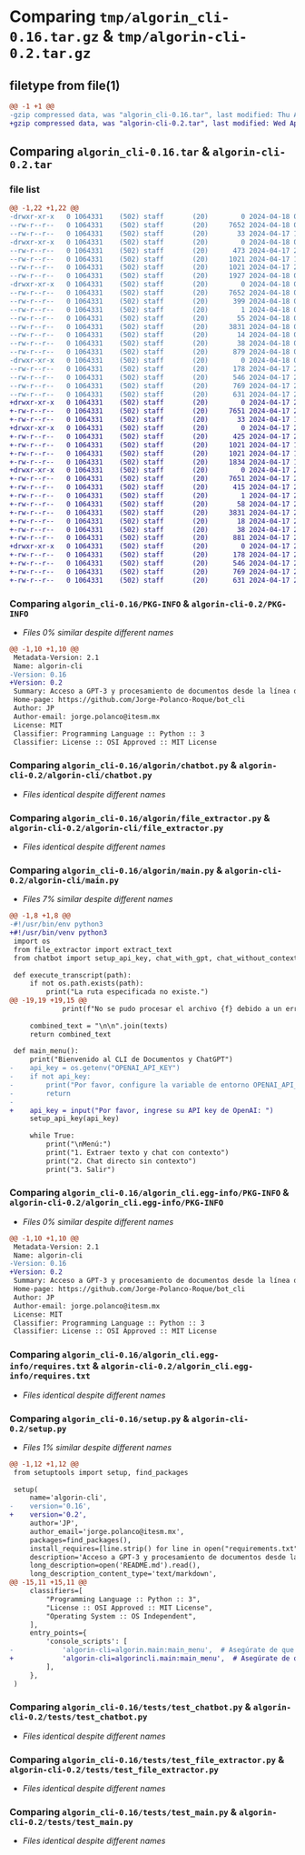 # Comparing `tmp/algorin_cli-0.16.tar.gz` & `tmp/algorin-cli-0.2.tar.gz`

## filetype from file(1)

```diff
@@ -1 +1 @@
-gzip compressed data, was "algorin_cli-0.16.tar", last modified: Thu Apr 18 00:52:24 2024, max compression
+gzip compressed data, was "algorin-cli-0.2.tar", last modified: Wed Apr 17 21:55:16 2024, max compression
```

## Comparing `algorin_cli-0.16.tar` & `algorin-cli-0.2.tar`

### file list

```diff
@@ -1,22 +1,22 @@
-drwxr-xr-x   0 1064331    (502) staff       (20)        0 2024-04-18 00:52:24.107394 algorin_cli-0.16/
--rw-r--r--   0 1064331    (502) staff       (20)     7652 2024-04-18 00:52:24.104286 algorin_cli-0.16/PKG-INFO
--rw-r--r--   0 1064331    (502) staff       (20)       33 2024-04-17 19:58:47.000000 algorin_cli-0.16/README.md
-drwxr-xr-x   0 1064331    (502) staff       (20)        0 2024-04-18 00:52:24.073183 algorin_cli-0.16/algorin/
--rw-r--r--   0 1064331    (502) staff       (20)      473 2024-04-17 22:08:13.000000 algorin_cli-0.16/algorin/__init__.py
--rw-r--r--   0 1064331    (502) staff       (20)     1021 2024-04-17 18:41:07.000000 algorin_cli-0.16/algorin/chatbot.py
--rw-r--r--   0 1064331    (502) staff       (20)     1021 2024-04-17 22:04:49.000000 algorin_cli-0.16/algorin/file_extractor.py
--rw-r--r--   0 1064331    (502) staff       (20)     1927 2024-04-18 00:52:13.000000 algorin_cli-0.16/algorin/main.py
-drwxr-xr-x   0 1064331    (502) staff       (20)        0 2024-04-18 00:52:24.096282 algorin_cli-0.16/algorin_cli.egg-info/
--rw-r--r--   0 1064331    (502) staff       (20)     7652 2024-04-18 00:52:23.000000 algorin_cli-0.16/algorin_cli.egg-info/PKG-INFO
--rw-r--r--   0 1064331    (502) staff       (20)      399 2024-04-18 00:52:23.000000 algorin_cli-0.16/algorin_cli.egg-info/SOURCES.txt
--rw-r--r--   0 1064331    (502) staff       (20)        1 2024-04-18 00:52:23.000000 algorin_cli-0.16/algorin_cli.egg-info/dependency_links.txt
--rw-r--r--   0 1064331    (502) staff       (20)       55 2024-04-18 00:52:23.000000 algorin_cli-0.16/algorin_cli.egg-info/entry_points.txt
--rw-r--r--   0 1064331    (502) staff       (20)     3831 2024-04-18 00:52:23.000000 algorin_cli-0.16/algorin_cli.egg-info/requires.txt
--rw-r--r--   0 1064331    (502) staff       (20)       14 2024-04-18 00:52:23.000000 algorin_cli-0.16/algorin_cli.egg-info/top_level.txt
--rw-r--r--   0 1064331    (502) staff       (20)       38 2024-04-18 00:52:24.107530 algorin_cli-0.16/setup.cfg
--rw-r--r--   0 1064331    (502) staff       (20)      879 2024-04-18 00:52:07.000000 algorin_cli-0.16/setup.py
-drwxr-xr-x   0 1064331    (502) staff       (20)        0 2024-04-18 00:52:24.092304 algorin_cli-0.16/tests/
--rw-r--r--   0 1064331    (502) staff       (20)      178 2024-04-17 20:21:38.000000 algorin_cli-0.16/tests/__init__.py
--rw-r--r--   0 1064331    (502) staff       (20)      546 2024-04-17 20:22:40.000000 algorin_cli-0.16/tests/test_chatbot.py
--rw-r--r--   0 1064331    (502) staff       (20)      769 2024-04-17 20:22:47.000000 algorin_cli-0.16/tests/test_file_extractor.py
--rw-r--r--   0 1064331    (502) staff       (20)      631 2024-04-17 20:22:52.000000 algorin_cli-0.16/tests/test_main.py
+drwxr-xr-x   0 1064331    (502) staff       (20)        0 2024-04-17 21:55:16.686299 algorin-cli-0.2/
+-rw-r--r--   0 1064331    (502) staff       (20)     7651 2024-04-17 21:55:16.684052 algorin-cli-0.2/PKG-INFO
+-rw-r--r--   0 1064331    (502) staff       (20)       33 2024-04-17 19:58:47.000000 algorin-cli-0.2/README.md
+drwxr-xr-x   0 1064331    (502) staff       (20)        0 2024-04-17 21:55:16.662564 algorin-cli-0.2/algorin-cli/
+-rw-r--r--   0 1064331    (502) staff       (20)      425 2024-04-17 20:22:58.000000 algorin-cli-0.2/algorin-cli/__init__.py
+-rw-r--r--   0 1064331    (502) staff       (20)     1021 2024-04-17 18:41:07.000000 algorin-cli-0.2/algorin-cli/chatbot.py
+-rw-r--r--   0 1064331    (502) staff       (20)     1021 2024-04-17 18:41:17.000000 algorin-cli-0.2/algorin-cli/file_extractor.py
+-rw-r--r--   0 1064331    (502) staff       (20)     1834 2024-04-17 18:41:13.000000 algorin-cli-0.2/algorin-cli/main.py
+drwxr-xr-x   0 1064331    (502) staff       (20)        0 2024-04-17 21:55:16.669851 algorin-cli-0.2/algorin_cli.egg-info/
+-rw-r--r--   0 1064331    (502) staff       (20)     7651 2024-04-17 21:55:16.000000 algorin-cli-0.2/algorin_cli.egg-info/PKG-INFO
+-rw-r--r--   0 1064331    (502) staff       (20)      415 2024-04-17 21:55:16.000000 algorin-cli-0.2/algorin_cli.egg-info/SOURCES.txt
+-rw-r--r--   0 1064331    (502) staff       (20)        1 2024-04-17 21:55:16.000000 algorin-cli-0.2/algorin_cli.egg-info/dependency_links.txt
+-rw-r--r--   0 1064331    (502) staff       (20)       58 2024-04-17 21:55:16.000000 algorin-cli-0.2/algorin_cli.egg-info/entry_points.txt
+-rw-r--r--   0 1064331    (502) staff       (20)     3831 2024-04-17 21:55:16.000000 algorin-cli-0.2/algorin_cli.egg-info/requires.txt
+-rw-r--r--   0 1064331    (502) staff       (20)       18 2024-04-17 21:55:16.000000 algorin-cli-0.2/algorin_cli.egg-info/top_level.txt
+-rw-r--r--   0 1064331    (502) staff       (20)       38 2024-04-17 21:55:16.686416 algorin-cli-0.2/setup.cfg
+-rw-r--r--   0 1064331    (502) staff       (20)      881 2024-04-17 21:55:05.000000 algorin-cli-0.2/setup.py
+drwxr-xr-x   0 1064331    (502) staff       (20)        0 2024-04-17 21:55:16.673756 algorin-cli-0.2/tests/
+-rw-r--r--   0 1064331    (502) staff       (20)      178 2024-04-17 20:21:38.000000 algorin-cli-0.2/tests/__init__.py
+-rw-r--r--   0 1064331    (502) staff       (20)      546 2024-04-17 20:22:40.000000 algorin-cli-0.2/tests/test_chatbot.py
+-rw-r--r--   0 1064331    (502) staff       (20)      769 2024-04-17 20:22:47.000000 algorin-cli-0.2/tests/test_file_extractor.py
+-rw-r--r--   0 1064331    (502) staff       (20)      631 2024-04-17 20:22:52.000000 algorin-cli-0.2/tests/test_main.py
```

### Comparing `algorin_cli-0.16/PKG-INFO` & `algorin-cli-0.2/PKG-INFO`

 * *Files 0% similar despite different names*

```diff
@@ -1,10 +1,10 @@
 Metadata-Version: 2.1
 Name: algorin-cli
-Version: 0.16
+Version: 0.2
 Summary: Acceso a GPT-3 y procesamiento de documentos desde la línea de comandos.
 Home-page: https://github.com/Jorge-Polanco-Roque/bot_cli
 Author: JP
 Author-email: jorge.polanco@itesm.mx
 License: MIT
 Classifier: Programming Language :: Python :: 3
 Classifier: License :: OSI Approved :: MIT License
```

### Comparing `algorin_cli-0.16/algorin/chatbot.py` & `algorin-cli-0.2/algorin-cli/chatbot.py`

 * *Files identical despite different names*

### Comparing `algorin_cli-0.16/algorin/file_extractor.py` & `algorin-cli-0.2/algorin-cli/file_extractor.py`

 * *Files identical despite different names*

### Comparing `algorin_cli-0.16/algorin/main.py` & `algorin-cli-0.2/algorin-cli/main.py`

 * *Files 7% similar despite different names*

```diff
@@ -1,8 +1,8 @@
-#!/usr/bin/env python3
+#!/usr/bin/venv python3
 import os
 from file_extractor import extract_text
 from chatbot import setup_api_key, chat_with_gpt, chat_without_context
 
 def execute_transcript(path):
     if not os.path.exists(path):
         print("La ruta especificada no existe.")
@@ -19,19 +19,15 @@
             print(f"No se pudo procesar el archivo {f} debido a un error: {e}")
     
     combined_text = "\n\n".join(texts)
     return combined_text
 
 def main_menu():
     print("Bienvenido al CLI de Documentos y ChatGPT")
-    api_key = os.getenv("OPENAI_API_KEY")
-    if not api_key:
-        print("Por favor, configure la variable de entorno OPENAI_API_KEY.")
-        return
-    
+    api_key = input("Por favor, ingrese su API key de OpenAI: ")
     setup_api_key(api_key)
     
     while True:
         print("\nMenú:")
         print("1. Extraer texto y chat con contexto")
         print("2. Chat directo sin contexto")
         print("3. Salir")
```

### Comparing `algorin_cli-0.16/algorin_cli.egg-info/PKG-INFO` & `algorin-cli-0.2/algorin_cli.egg-info/PKG-INFO`

 * *Files 0% similar despite different names*

```diff
@@ -1,10 +1,10 @@
 Metadata-Version: 2.1
 Name: algorin-cli
-Version: 0.16
+Version: 0.2
 Summary: Acceso a GPT-3 y procesamiento de documentos desde la línea de comandos.
 Home-page: https://github.com/Jorge-Polanco-Roque/bot_cli
 Author: JP
 Author-email: jorge.polanco@itesm.mx
 License: MIT
 Classifier: Programming Language :: Python :: 3
 Classifier: License :: OSI Approved :: MIT License
```

### Comparing `algorin_cli-0.16/algorin_cli.egg-info/requires.txt` & `algorin-cli-0.2/algorin_cli.egg-info/requires.txt`

 * *Files identical despite different names*

### Comparing `algorin_cli-0.16/setup.py` & `algorin-cli-0.2/setup.py`

 * *Files 1% similar despite different names*

```diff
@@ -1,12 +1,12 @@
 from setuptools import setup, find_packages
 
 setup(
     name='algorin-cli',
-    version='0.16',
+    version='0.2',
     author='JP',
     author_email='jorge.polanco@itesm.mx',
     packages=find_packages(),
     install_requires=[line.strip() for line in open("requirements.txt", "r").readlines()],
     description='Acceso a GPT-3 y procesamiento de documentos desde la línea de comandos.',
     long_description=open('README.md').read(),
     long_description_content_type='text/markdown', 
@@ -15,11 +15,11 @@
     classifiers=[
         "Programming Language :: Python :: 3",
         "License :: OSI Approved :: MIT License",
         "Operating System :: OS Independent",
     ],
     entry_points={
         'console_scripts': [
-            'algorin-cli=algorin.main:main_menu',  # Asegúrate de que el path aquí es correcto
+            'algorin-cli=algorincli.main:main_menu',  # Asegúrate de que el path aquí es correcto
         ],
     },
 )
```

### Comparing `algorin_cli-0.16/tests/test_chatbot.py` & `algorin-cli-0.2/tests/test_chatbot.py`

 * *Files identical despite different names*

### Comparing `algorin_cli-0.16/tests/test_file_extractor.py` & `algorin-cli-0.2/tests/test_file_extractor.py`

 * *Files identical despite different names*

### Comparing `algorin_cli-0.16/tests/test_main.py` & `algorin-cli-0.2/tests/test_main.py`

 * *Files identical despite different names*

